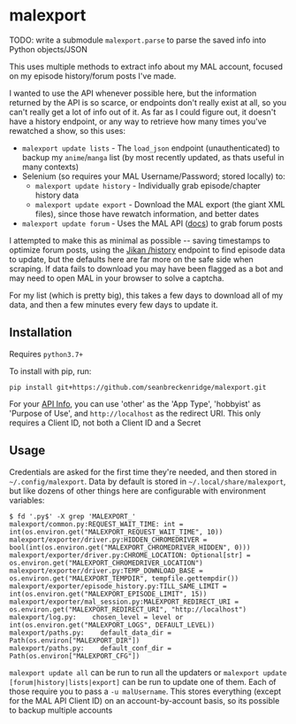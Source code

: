# malexport

TODO: write a submodule `malexport.parse` to parse the saved info into Python objects/JSON

This uses multiple methods to extract info about my MAL account, focused on my episode history/forum posts I've made.

I wanted to use the API whenever possible here, but the information returned by the API is so scarce, or endpoints don't really exist at all, so you can't really get a lot of info out of it. As far as I could figure out, it doesn't have a history endpoint, or any way to retrieve how many times you've rewatched a show, so this uses:

- `malexport update lists` - The `load_json` endpoint (unauthenticated) to backup my `anime`/`manga` list (by most recently updated, as thats useful in many contexts)
- Selenium (so requires your MAL Username/Password; stored locally) to:
  - `malexport update history` - Individually grab episode/chapter history data
  - `malexport update export` - Download the MAL export (the giant XML files), since those have rewatch information, and better dates
- `malexport update forum` - Uses the MAL API ([docs](https://myanimelist.net/apiconfig/references/api/v2)) to grab forum posts

I attempted to make this as minimal as possible -- saving timestamps to optimize forum posts, using the [Jikan /history](https://jikan.moe/) endpoint to find episode data to update, but the defaults here are far more on the safe side when scraping. If data fails to download you may have been flagged as a bot and may need to open MAL in your browser to solve a captcha.

For my list (which is pretty big), this takes a few days to download all of my data, and then a few minutes every few days to update it.

## Installation

Requires `python3.7+`

To install with pip, run:

    pip install git+https://github.com/seanbreckenridge/malexport.git

For your [API Info](https://myanimelist.net/apiconfig), you can use 'other' as the 'App Type', 'hobbyist' as 'Purpose of Use', and `http://localhost` as the redirect URI. This only requires a Client ID, not both a Client ID and a Secret

## Usage

Credentials are asked for the first time they're needed, and then stored in `~/.config/malexport`. Data by default is stored in `~/.local/share/malexport`, but like dozens of other things here are configurable with environment variables:

```
$ fd '.py$' -X grep 'MALEXPORT_'
malexport/common.py:REQUEST_WAIT_TIME: int = int(os.environ.get("MALEXPORT_REQUEST_WAIT_TIME", 10))
malexport/exporter/driver.py:HIDDEN_CHROMEDRIVER = bool(int(os.environ.get("MALEXPORT_CHROMEDRIVER_HIDDEN", 0)))
malexport/exporter/driver.py:CHROME_LOCATION: Optional[str] = os.environ.get("MALEXPORT_CHROMEDRIVER_LOCATION")
malexport/exporter/driver.py:TEMP_DOWNLOAD_BASE = os.environ.get("MALEXPORT_TEMPDIR", tempfile.gettempdir())
malexport/exporter/episode_history.py:TILL_SAME_LIMIT = int(os.environ.get("MALEXPORT_EPISODE_LIMIT", 15))
malexport/exporter/mal_session.py:MALEXPORT_REDIRECT_URI = os.environ.get("MALEXPORT_REDIRECT_URI", "http://localhost")
malexport/log.py:    chosen_level = level or int(os.environ.get("MALEXPORT_LOGS", DEFAULT_LEVEL))
malexport/paths.py:    default_data_dir = Path(os.environ["MALEXPORT_DIR"])
malexport/paths.py:    default_conf_dir = Path(os.environ["MALEXPORT_CFG"])
```

`malexport update all` can be run to run all the updaters or `malexport update [forum|history|lists|export]` can be run to update one of them. Each of those require you to pass a `-u malUsername`. This stores everything (except for the MAL API Client ID) on an account-by-account basis, so its possible to backup multiple accounts
